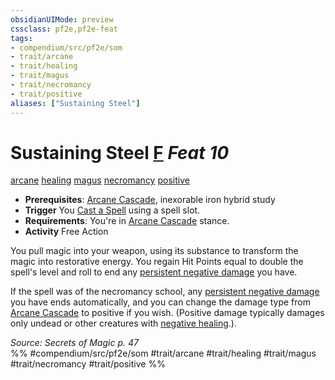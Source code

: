 ```yaml
---
obsidianUIMode: preview
cssclass: pf2e,pf2e-feat
tags:
- compendium/src/pf2e/som
- trait/arcane
- trait/healing
- trait/magus
- trait/necromancy
- trait/positive
aliases: ["Sustaining Steel"]
---
```

# Sustaining Steel  [F](rules/core-rulebook/chapter-9-playing-the-game.md#Actions "Free Action") *Feat 10*  
[arcane](rules/traits/arcane.md)  [healing](rules/traits/healing.md)  [magus](rules/traits/magus-som.md)  [necromancy](rules/traits/necromancy.md)  [positive](rules/traits/positive.md)  

- **Prerequisites**: [Arcane Cascade](rules/actions/arcane-cascade-som.md), inexorable iron hybrid study
- **Trigger** You [Cast a Spell](rules/actions/cast-a-spell.md) using a spell slot.
- **Requirements**: You're in [Arcane Cascade](rules/actions/arcane-cascade-som.md) stance.
- **Activity** Free Action

You pull magic into your weapon, using its substance to transform the magic into restorative energy. You regain Hit Points equal to double the spell's level and roll to end any [persistent negative damage](rules/conditions.md#Persistent%20Damage) you have.

If the spell was of the necromancy school, any [persistent negative damage](rules/conditions.md#Persistent%20Damage) you have ends automatically, and you can change the damage type from [Arcane Cascade](rules/actions/arcane-cascade-som.md) to positive if you wish. (Positive damage typically damages only undead or other creatures with [negative healing](rules/abilities/negative-healing-b2.md).).

*Source: Secrets of Magic p. 47*  
%% #compendium/src/pf2e/som #trait/arcane #trait/healing #trait/magus #trait/necromancy #trait/positive %%